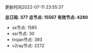 更新时间2022-07-11 23:55:37

**总订阅: 377**
**总节点: 15567**
**有效节点: 4280**
- ss节点: 1585
- ssr节点: 30
- trojan节点: 393
- v2ray节点: 2272
